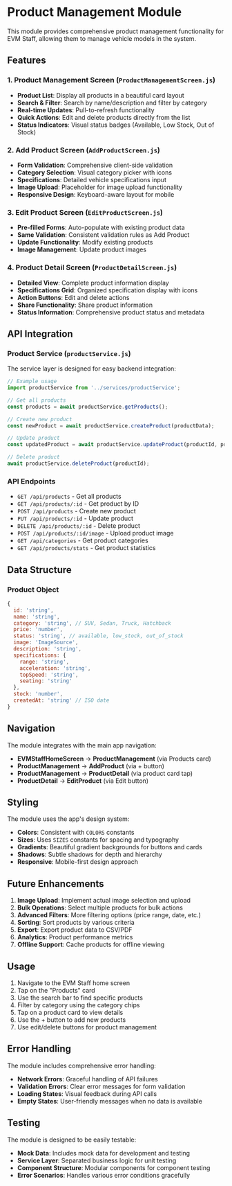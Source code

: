 # Product Management Module

This module provides comprehensive product management functionality for EVM Staff, allowing them to manage vehicle models in the system.

## Features

### 1. Product Management Screen (`ProductManagementScreen.js`)
- **Product List**: Display all products in a beautiful card layout
- **Search & Filter**: Search by name/description and filter by category
- **Real-time Updates**: Pull-to-refresh functionality
- **Quick Actions**: Edit and delete products directly from the list
- **Status Indicators**: Visual status badges (Available, Low Stock, Out of Stock)

### 2. Add Product Screen (`AddProductScreen.js`)
- **Form Validation**: Comprehensive client-side validation
- **Category Selection**: Visual category picker with icons
- **Specifications**: Detailed vehicle specifications input
- **Image Upload**: Placeholder for image upload functionality
- **Responsive Design**: Keyboard-aware layout for mobile

### 3. Edit Product Screen (`EditProductScreen.js`)
- **Pre-filled Forms**: Auto-populate with existing product data
- **Same Validation**: Consistent validation rules as Add Product
- **Update Functionality**: Modify existing products
- **Image Management**: Update product images

### 4. Product Detail Screen (`ProductDetailScreen.js`)
- **Detailed View**: Complete product information display
- **Specifications Grid**: Organized specification display with icons
- **Action Buttons**: Edit and delete actions
- **Share Functionality**: Share product information
- **Status Information**: Comprehensive product status and metadata

## API Integration

### Product Service (`productService.js`)
The service layer is designed for easy backend integration:

```javascript
// Example usage
import productService from '../services/productService';

// Get all products
const products = await productService.getProducts();

// Create new product
const newProduct = await productService.createProduct(productData);

// Update product
const updatedProduct = await productService.updateProduct(productId, productData);

// Delete product
await productService.deleteProduct(productId);
```

### API Endpoints
- `GET /api/products` - Get all products
- `GET /api/products/:id` - Get product by ID
- `POST /api/products` - Create new product
- `PUT /api/products/:id` - Update product
- `DELETE /api/products/:id` - Delete product
- `POST /api/products/:id/image` - Upload product image
- `GET /api/categories` - Get product categories
- `GET /api/products/stats` - Get product statistics

## Data Structure

### Product Object
```javascript
{
  id: 'string',
  name: 'string',
  category: 'string', // SUV, Sedan, Truck, Hatchback
  price: 'number',
  status: 'string', // available, low_stock, out_of_stock
  image: 'ImageSource',
  description: 'string',
  specifications: {
    range: 'string',
    acceleration: 'string',
    topSpeed: 'string',
    seating: 'string'
  },
  stock: 'number',
  createdAt: 'string' // ISO date
}
```

## Navigation

The module integrates with the main app navigation:

- **EVMStaffHomeScreen** → **ProductManagement** (via Products card)
- **ProductManagement** → **AddProduct** (via + button)
- **ProductManagement** → **ProductDetail** (via product card tap)
- **ProductDetail** → **EditProduct** (via Edit button)

## Styling

The module uses the app's design system:
- **Colors**: Consistent with `COLORS` constants
- **Sizes**: Uses `SIZES` constants for spacing and typography
- **Gradients**: Beautiful gradient backgrounds for buttons and cards
- **Shadows**: Subtle shadows for depth and hierarchy
- **Responsive**: Mobile-first design approach

## Future Enhancements

1. **Image Upload**: Implement actual image selection and upload
2. **Bulk Operations**: Select multiple products for bulk actions
3. **Advanced Filters**: More filtering options (price range, date, etc.)
4. **Sorting**: Sort products by various criteria
5. **Export**: Export product data to CSV/PDF
6. **Analytics**: Product performance metrics
7. **Offline Support**: Cache products for offline viewing

## Usage

1. Navigate to the EVM Staff home screen
2. Tap on the "Products" card
3. Use the search bar to find specific products
4. Filter by category using the category chips
5. Tap on a product card to view details
6. Use the + button to add new products
7. Use edit/delete buttons for product management

## Error Handling

The module includes comprehensive error handling:
- **Network Errors**: Graceful handling of API failures
- **Validation Errors**: Clear error messages for form validation
- **Loading States**: Visual feedback during API calls
- **Empty States**: User-friendly messages when no data is available

## Testing

The module is designed to be easily testable:
- **Mock Data**: Includes mock data for development and testing
- **Service Layer**: Separated business logic for unit testing
- **Component Structure**: Modular components for component testing
- **Error Scenarios**: Handles various error conditions gracefully

